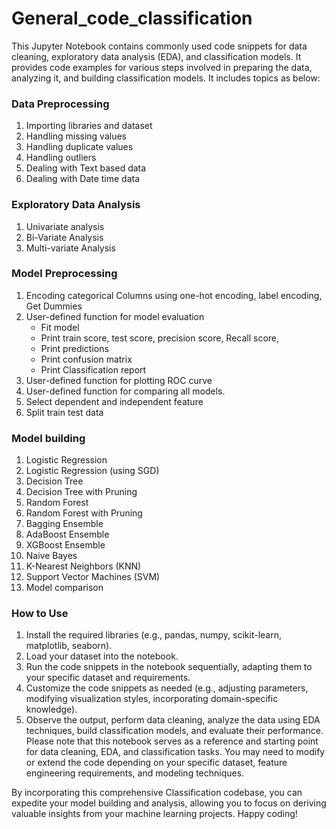 # General_code_classification

This Jupyter Notebook contains commonly used code snippets for data cleaning, exploratory data analysis (EDA), and classification models. It provides code examples for various steps involved in preparing the data, analyzing it, and building classification models. It includes topics as below:


### Data Preprocessing
1. Importing libraries and dataset
2. Handling missing values
3. Handling duplicate values
4. Handling outliers
5. Dealing with Text based data
6. Dealing with Date time data


### Exploratory Data Analysis
1. Univariate analysis
2. Bi-Variate Analysis
3. Multi-variate Analysis


### Model Preprocessing
1. Encoding categorical Columns using one-hot encoding, label encoding, Get Dummies
2. User-defined function for model evaluation
   - Fit model
   - Print train score, test score, precision score, Recall score, 
   - Print predictions
   - Print confusion matrix
   - Print Classification report
4. User-defined function for plotting ROC curve
5. User-defined function for comparing all models.
6. Select dependent and independent feature
7. Split train test data


### Model building
1. Logistic Regression
2. Logistic Regression (using SGD)
3. Decision Tree
4. Decision Tree with Pruning
5. Random Forest
6. Random Forest with Pruning
7. Bagging Ensemble
8. AdaBoost Ensemble
9. XGBoost Ensemble
10. Naive Bayes
11. K-Nearest Neighbors (KNN)
12. Support Vector Machines (SVM)
13. Model comparison


### How to Use
1. Install the required libraries (e.g., pandas, numpy, scikit-learn, matplotlib, seaborn).
2. Load your dataset into the notebook.
3. Run the code snippets in the notebook sequentially, adapting them to your specific dataset and requirements.
4. Customize the code snippets as needed (e.g., adjusting parameters, modifying visualization styles, incorporating domain-specific knowledge).
5. Observe the output, perform data cleaning, analyze the data using EDA techniques, build classification models, and evaluate their performance.
Please note that this notebook serves as a reference and starting point for data cleaning, EDA, and classification tasks. You may need to modify or extend the code depending on your specific dataset, feature engineering requirements, and modeling techniques.

By incorporating this comprehensive Classification codebase, you can expedite your model building and analysis, allowing you to focus on deriving valuable insights from your machine learning projects. Happy coding!
